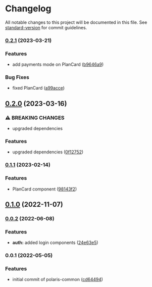 # Changelog

All notable changes to this project will be documented in this file. See [standard-version](https://github.com/conventional-changelog/standard-version) for commit guidelines.

### [0.2.1](https://github.com/shop3/polaris-common/compare/v0.2.0...v0.2.1) (2023-03-21)


### Features

* add payments mode on PlanCard ([b9646a9](https://github.com/shop3/polaris-common/commit/b9646a9778cd3e5e6c6cdec8a3563facccc744fe))


### Bug Fixes

* fixed PlanCard ([a99acce](https://github.com/shop3/polaris-common/commit/a99acce7e364731b4ac71ef91a67e6e04020740b))

## [0.2.0](https://github.com/shop3/polaris-common/compare/v0.1.1...v0.2.0) (2023-03-16)


### ⚠ BREAKING CHANGES

* upgraded dependencies

### Features

* upgraded dependencies ([0f12752](https://github.com/shop3/polaris-common/commit/0f12752f487b9108f12e6a8222c6ae8300eff31d))

### [0.1.1](https://github.com/shop3/polaris-common/compare/v0.1.0...v0.1.1) (2023-02-14)


### Features

* PlanCard component ([98143f2](https://github.com/shop3/polaris-common/commit/98143f2abf450287e218d6a14f192f38a636dbe6))

## [0.1.0](https://github.com/shop3/polaris-common/compare/v0.0.2...v0.1.0) (2022-11-07)

### [0.0.2](https://github.com/shop3/polaris-common/compare/v0.0.1...v0.0.2) (2022-06-08)


### Features

* **auth:** added login components ([24e63e5](https://github.com/shop3/polaris-common/commit/24e63e5263a0f3ca992ecb22e2318788bd889af8))

### 0.0.1 (2022-05-05)


### Features

* initial commit of polaris-common ([cd64494](https://github.com/shop3/polaris-common/commit/cd64494489ab1f6e458828c730fded37a2a5f571))
